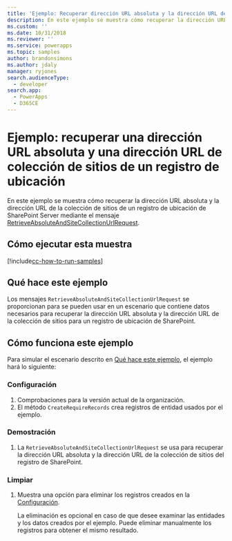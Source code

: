 ```yaml
---
title: 'Ejemplo: Recuperar dirección URL absoluta y la dirección URL de la colección de sitios(Common Data Service) | Microsoft Docs'
description: En este ejemplo se muestra cómo recuperar la dirección URL absoluta y la dirección URL de la colección de sitios de una ubicación de SharePoint.
ms.custom: ''
ms.date: 10/31/2018
ms.reviewer: ''
ms.service: powerapps
ms.topic: samples
author: brandonsimons
ms.author: jdaly
manager: ryjones
search.audienceType:
  - developer
search.app:
  - PowerApps
  - D365CE
---
```

# <a name="sample-retrieve-absolute-url-and-site-collection-url-of-a-location-record"></a>Ejemplo: recuperar una dirección URL absoluta y una dirección URL de colección de sitios de un registro de ubicación

<!-- https://docs.microsoft.com/dynamics365/customer-engagement/developer/integration-dev/sample-retrieve-absolute-url-and-site-collection-url-of-a-location-record -->

En este ejemplo se muestra cómo recuperar la dirección URL absoluta y la dirección URL de la colección de sitios de un registro de ubicación de SharePoint Server mediante el mensaje [RetrieveAbsoluteAndSiteCollectionUrlRequest](https://docs.microsoft.com/dotnet/api/microsoft.crm.sdk.messages.retrieveabsoluteandsitecollectionurlrequest?view=dynamics-general-ce-9).

## <a name="how-to-run-this-sample"></a>Cómo ejecutar esta muestra

[!include[cc-how-to-run-samples](../../includes/cc-how-to-run-samples.md)]

## <a name="what-this-sample-does"></a>Qué hace este ejemplo

Los mensajes `RetrieveAbsoluteAndSiteCollectionUrlRequest` se proporcionan para se pueden usar en un escenario que contiene datos necesarios para recuperar la dirección URL absoluta y la dirección URL de la colección de sitios para un registro de ubicación de SharePoint.

## <a name="how-this-sample-works"></a>Cómo funciona este ejemplo

Para simular el escenario descrito en [Qué hace este ejemplo](#what-this-sample-does), el ejemplo hará lo siguiente:

### <a name="setup"></a>Configuración

1. Comprobaciones para la versión actual de la organización. 
1. El método `CreateRequireRecords` crea registros de entidad usados por el ejemplo.

### <a name="demonstrate"></a>Demostración

1. La `RetrieveAbsoluteAndSiteCollectionUrlRequest` se usa para recuperar la dirección URL absoluta y la dirección URL de la colección de sitios del registro de SharePoint.

### <a name="clean-up"></a>Limpiar

1. Muestra una opción para eliminar los registros creados en la [Configuración](#setup).

    La eliminación es opcional en caso de que desee examinar las entidades y los datos creados por el ejemplo. Puede eliminar manualmente los registros para obtener el mismo resultado.
